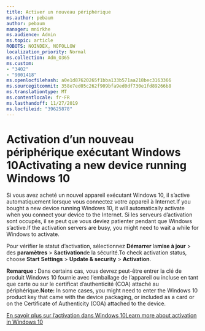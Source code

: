 ```yaml
---
title: Activer un nouveau périphérique
ms.author: pebaum
author: pebaum
manager: mnirkhe
ms.audience: Admin
ms.topic: article
ROBOTS: NOINDEX, NOFOLLOW
localization_priority: Normal
ms.collection: Adm_O365
ms.custom:
- "3402"
- "9001418"
ms.openlocfilehash: a0e1d87620265f1bba133b571aa218bec3163366
ms.sourcegitcommit: 358e7ed05c262f909bfa9ed0df730e1fd89266b8
ms.translationtype: MT
ms.contentlocale: fr-FR
ms.lasthandoff: 11/27/2019
ms.locfileid: "39625878"
---
```

# <a name="activating-a-new-device-running-windows-10"></a><span data-ttu-id="0a1ba-102">Activation d’un nouveau périphérique exécutant Windows 10</span><span class="sxs-lookup"><span data-stu-id="0a1ba-102">Activating a new device running Windows 10</span></span>

<span data-ttu-id="0a1ba-103">Si vous avez acheté un nouvel appareil exécutant Windows 10, il s’active automatiquement lorsque vous connectez votre appareil à Internet.</span><span class="sxs-lookup"><span data-stu-id="0a1ba-103">If you bought a new device running Windows 10, it will automatically activate when you connect your device to the Internet.</span></span> <span data-ttu-id="0a1ba-104">Si les serveurs d’activation sont occupés, il se peut que vous deviez patienter pendant que Windows s’active.</span><span class="sxs-lookup"><span data-stu-id="0a1ba-104">If the activation servers are busy, you might need to wait a while for Windows to activate.</span></span>

<span data-ttu-id="0a1ba-105">Pour vérifier le statut d’activation, sélectionnez **Démarrer** la**mise à jour** > des **paramètres** > &**activation**de la sécurité.</span><span class="sxs-lookup"><span data-stu-id="0a1ba-105">To check activation status, choose **Start** **Settings** > **Update & security** > **Activation**.</span></span>

<span data-ttu-id="0a1ba-106">**Remarque :** Dans certains cas, vous devrez peut-être entrer la clé de produit Windows 10 fournie avec l’emballage de l’appareil ou incluse en tant que carte ou sur le certificat d’authenticité (COA) attaché au périphérique.</span><span class="sxs-lookup"><span data-stu-id="0a1ba-106">**Note:** In some cases, you might need to enter the Windows 10 product key that came with the device packaging, or included as a card or on the Certificate of Authenticity (COA) attached to the device.</span></span>

[<span data-ttu-id="0a1ba-107">En savoir plus sur l’activation dans Windows 10</span><span class="sxs-lookup"><span data-stu-id="0a1ba-107">Learn more about activation in Windows 10</span></span>](https://support.microsoft.com/help/12440)